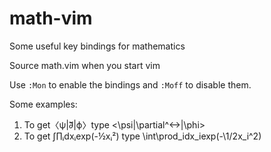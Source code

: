 # math-vim
Some useful key bindings for mathematics

Source math.vim when you start vim

Use `:Mon` to enable the bindings and `:Moff` to disable them.

Some examples:

1. To get〈ψ|∂⃡|ϕ〉type \<\psi|\partial\^<->|\phi\>
2. To get ∫∏ᵢdxᵢexp(-½xᵢ²) type \int\prod_idx\_iexp(-\1/2x\_i\^2)
